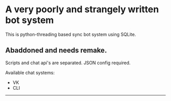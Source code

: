 # A very poorly and strangely written bot system
This is python-threading based sync bot system using SQLite.

Abaddoned and needs remake.
---
Scripts and chat api's are separated. JSON config required.

Available chat systems:
+ VK
+ CLI
---

